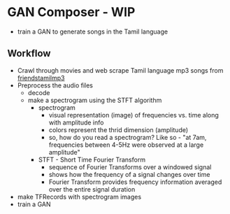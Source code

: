# GAN Composer - WIP
- train a GAN to generate songs in the Tamil language

## Workflow
- Crawl through movies and web scrape Tamil language mp3 songs from [friendstamilmp3](https://friendstamilmp3.in)
- Preprocess the audio files
    - decode 
    - make a spectrogram using the STFT algorithm 
        - spectrogram 
            - visual representation (image) of frequencies vs. time along with amplitude info
            - colors represent the thrid dimension (amplitude)
            - so, how do you read a spectrogram? Like so - "at 7am, frequencies between 4-5Hz were observed at a large amplitude"
        - STFT - Short Time Fourier Transform
            - sequence of Fourier Transforms over a windowed signal
            - shows how the frequency of a signal changes over time
            - Fourier Transform provides frequency information averaged over the entire signal duration
- make TFRecords with spectrogram images
- train a GAN 
